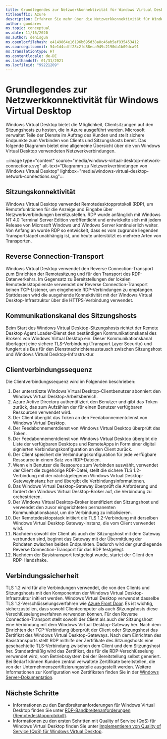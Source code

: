 ```yaml
---
title: Grundlegendes zur Netzwerkkonnektivität für Windows Virtual Desktop
titleSuffix: Azure
description: Erfahren Sie mehr über die Netzwerkkonnektivität für Windows Virtual Desktop.
author: gundarev
ms.topic: conceptual
ms.date: 11/16/2020
ms.author: denisgun
ms.openlocfilehash: e4149864e16196b695d38a8c46ab5af835453412
ms.sourcegitcommit: 54e1d4cdff28c2fd88eca949c2190da1b09dca91
ms.translationtype: HT
ms.contentlocale: de-DE
ms.lasthandoff: 01/31/2021
ms.locfileid: "99221209"
---
```

# <a name="understanding-windows-virtual-desktop-network-connectivity"></a>Grundlegendes zur Netzwerkkonnektivität für Windows Virtual Desktop

Windows Virtual Desktop bietet die Möglichkeit, Clientsitzungen auf den Sitzungshosts zu hosten, die in Azure ausgeführt werden. Microsoft verwaltet Teile der Dienste im Auftrag des Kunden und stellt sichere Endpunkte zum Verbinden von Clients und Sitzungshosts bereit. Das folgende Diagramm bietet eine allgemeine Übersicht über die von Windows Virtual Desktop verwendeten Netzwerkverbindungen.

:::image type="content" source="media/windows-virtual-desktop-network-connections.svg" alt-text="Diagramm zu Netzwerkverbindungen von Windows Virtual Desktop" lightbox="media/windows-virtual-desktop-network-connections.svg":::

## <a name="session-connectivity"></a>Sitzungskonnektivität

Windows Virtual Desktop verwendet Remotedesktopprotokoll (RDP), um Remotefunktionen für die Anzeige und Eingabe über Netzwerkverbindungen bereitzustellen. RDP wurde anfänglich mit Windows NT 4.0 Terminal Server Edition veröffentlicht und entwickelte sich mit jedem Release von Microsoft Windows und Windows Server kontinuierlich weiter. Von Anfang an wurde RDP so entwickelt, dass es vom zugrunde liegenden Transportstapel unabhängig ist, und heute unterstützt es mehrere Arten von Transporten.

## <a name="reverse-connect-transport"></a>Reverse Connection-Transport

Windows Virtual Desktop verwendet den Reverse Connection-Transport zum Einrichten der Remotesitzung und für den Transport des RDP-Datenverkehrs. Im Gegensatz zu Bereitstellungen der lokalen Remotedesktopdienste verwendet der Reverse Connection-Transport keinen TCP-Listener, um eingehende RDP-Verbindungen zu empfangen. Stattdessen wird die ausgehende Konnektivität mit der Windows Virtual Desktop-Infrastruktur über die HTTPS-Verbindung verwendet.

## <a name="session-host-communication-channel"></a>Kommunikationskanal des Sitzungshosts

Beim Start des Windows Virtual Desktop-Sitzungshosts richtet der Remote Desktop Agent Loader-Dienst den beständigen Kommunikationskanal des Brokers von Windows Virtual Desktop ein. Dieser Kommunikationskanal überlagert eine sichere TLS-Verbindung (Transport Layer Security) und fungiert als Bus für den Dienstnachrichtenaustausch zwischen Sitzungshost und Windows Virtual Desktop-Infrastruktur.

## <a name="client-connection-sequence"></a>Clientverbindungssequenz

Die Clientverbindungssequenz wird im Folgenden beschrieben:

1. Der unterstützte Windows Virtual Desktop-Clientbenutzer abonniert den Windows Virtual Desktop-Arbeitsbereich.
2. Azure Active Directory authentifiziert den Benutzer und gibt das Token zurück, das zum Aufzählen der für einen Benutzer verfügbaren Ressourcen verwendet wird.
3. Der Client übergibt das Token an den Feedabonnementdienst von Windows Virtual Desktop.
4. Der Feedabonnementdienst von Windows Virtual Desktop überprüft das Token.
5. Der Feedabonnementdienst von Windows Virtual Desktop übergibt die Liste der verfügbaren Desktops und RemoteApps in Form einer digital signierten Verbindungskonfiguration an den Client zurück.
6. Der Client speichert die Verbindungskonfiguration für jede verfügbare Ressource in einem Satz von RDP-Dateien.
7. Wenn ein Benutzer die Ressource zum Verbinden auswählt, verwendet der Client die zugehörige RDP-Datei, stellt die sichere TLS 1.2-Verbindung mit der nächstgelegenen Windows Virtual Desktop-Gatewayinstanz her und übergibt die Verbindungsinformationen.
8. Das Windows Virtual Desktop-Gateway überprüft die Anforderung und fordert den Windows Virtual Desktop-Broker auf, die Verbindung zu orchestrieren.
9. Der Windows Virtual Desktop-Broker identifiziert den Sitzungshost und verwendet den zuvor eingerichteten permanenten Kommunikationskanal, um die Verbindung zu initialisieren.
10. Der Remotedesktopstack initiiert die TLS 1.2-Verbindung mit derselben Windows Virtual Desktop Gateway-Instanz, die vom Client verwendet wird.
11. Nachdem sowohl der Client als auch der Sitzungshost mit dem Gateway verbunden sind, beginnt das Gateway mit der Übermittlung der Rohdaten zwischen beiden Endpunkten. Dadurch wird der grundlegende Reverse Connection-Transport für das RDP festgelegt.
12. Nachdem der Basistransport festgelegt wurde, startet der Client den RDP-Handshake.

## <a name="connection-security"></a>Verbindungssicherheit

TLS 1.2 wird für alle Verbindungen verwendet, die von den Clients und Sitzungshosts mit den Komponenten der Windows Virtual Desktop-Infrastruktur initiiert werden. Windows Virtual Desktop verwendet dasselbe TLS 1.2-Verschlüsselungsverfahren wie [Azure Front Door](../frontdoor/front-door-faq.md#what-are-the-current-cipher-suites-supported-by-azure-front-door). Es ist wichtig, sicherzustellen, dass sowohl Clientcomputer als auch Sitzungshosts diese Verschlüsselungsverfahren verwenden können.
Für den Reverse Connection-Transport stellt sowohl der Client als auch der Sitzungshost eine Verbindung mit dem Windows Virtual Desktop-Gateway her. Nach dem Einrichten der TCP-Verbindung überprüft der Client oder Sitzungshost das Zertifikat des Windows Virtual Desktop-Gateways.
Nach dem Einrichten des Basistransports stellt RDP mithilfe der Zertifikate des Sitzungshosts eine geschachtelte TLS-Verbindung zwischen dem Client und dem Sitzungshost her. Standardmäßig wird das Zertifikat, das für die RDP-Verschlüsselung verwendet wird, vom Betriebssystem bei der Bereitstellung selbst generiert. Bei Bedarf können Kunden zentral verwaltete Zertifikate bereitstellen, die von der Unternehmenszertifizierungsstelle ausgestellt werden. Weitere Informationen zur Konfiguration von Zertifikaten finden Sie in der [Windows Server-Dokumentation](/troubleshoot/windows-server/remote/remote-desktop-listener-certificate-configurations).

## <a name="next-steps"></a>Nächste Schritte

* Informationen zu den Bandbreitenanforderungen für Windows Virtual Desktop finden Sie unter [RDP-Bandbreitenanforderungen (Remotedesktopprotokoll)](rdp-bandwidth.md).
* Informationen zu den ersten Schritten mit Quality of Service (QoS) für Windows Virtual Desktop finden Sie unter [Implementieren von Quality of Service (QoS) für Windows Virtual Desktop](rdp-quality-of-service-qos.md).
